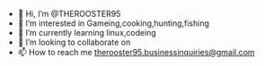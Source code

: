- 👋 Hi, I’m @THEROOSTER95
- 👀 I’m interested in Gameing,cooking,hunting,fishing
- 🌱 I’m currently learning linux,codeing
- 💞️ I’m looking to collaborate on 
- 📫 How to reach me therooster95.businessinquiries@gmail.com

<!---
THEROOSTER95/THEROOSTER95 is a ✨ special ✨ repository because its `README.md` (this file) appears on your GitHub profile.
You can click the Preview link to take a look at your changes.
--->
